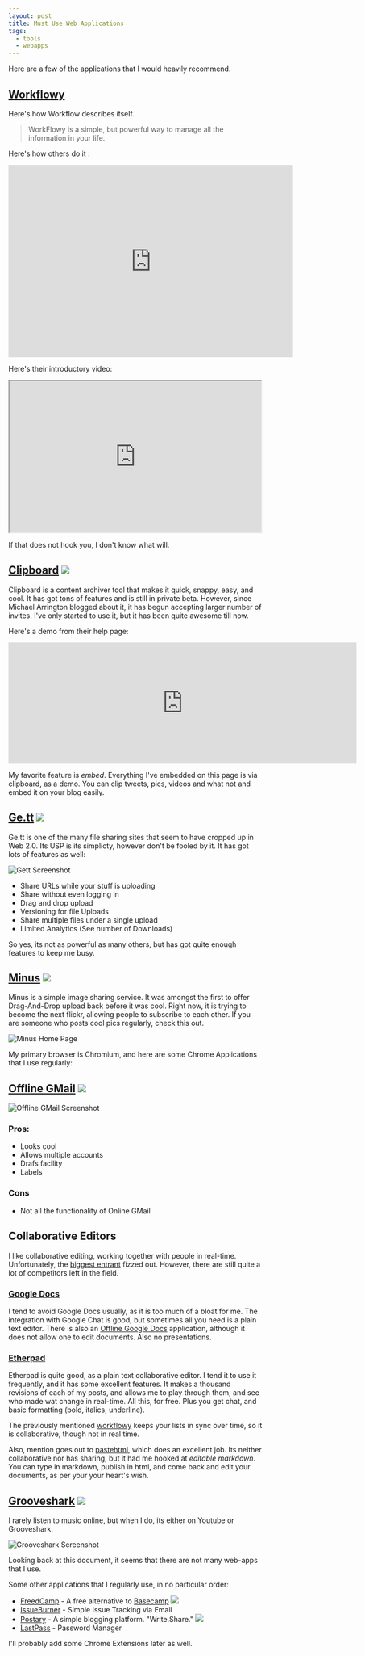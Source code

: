 ```yaml
---
layout: post
title: Must Use Web Applications
tags:
  - tools
  - webapps
---
```


Here are a few of the applications that I would heavily recommend.

## [Workflowy](http://workflowy.com)

Here's how Workflow describes itself.

> WorkFlowy is a simple, but powerful way to manage all the information in your life.

Here's how others do it :

<iframe src="http://www.clipboard.com/embed/LR-8z6u7uFeEcTNODs5_DeRtkifW8edCdOye?widthAdjust=0&heightAdjust=0&showBorder=0" scrolling="no" frameborder="0" width="565" height="381"></iframe>

Here's their introductory video:

<iframe width="500" height="300" src="https://www.youtube.com/embed/CSmbnaPZVHE" frameborder="1" allowfullscreen></iframe>

If that does not hook you, I don't know what will.

## [Clipboard](http://clipboard.com) ![][dead]

Clipboard is a content archiver tool that makes it quick, snappy, easy, and cool. It has got tons of features and is still in private beta. However, since Michael Arrington blogged about it, it has begun accepting larger number of invites. I've only started to use it, but it has been quite awesome till now.

Here's a demo from their help page:

<iframe src="http://www.clipboard.com/embed/LR-8xlAJpcz8vTxsbSluvzYbuTH9jgCZ_ZHe?widthAdjust=0&heightAdjust=0&showBorder=0" scrolling="no" frameborder="0" width="691" height="240"></iframe>

My favorite feature is _embed_. Everything I've embedded on this page is via clipboard, as a demo. You can clip tweets, pics, videos and what not and embed it on your blog easily.

## [Ge.tt](http://ge.tt/) ![][dead]

Ge.tt is one of the many file sharing sites that seem to have cropped up in Web 2.0. Its USP is its simplicty, however don't be fooled by it. It has got lots of features as well:

![Gett Screenshot](/img/gett.png)

- Share URLs while your stuff is uploading
- Share without even logging in
- Drag and drop upload
- Versioning for file Uploads
- Share multiple files under a single upload
- Limited Analytics (See number of Downloads)

So yes, its not as powerful as many others, but has got quite enough features to keep me busy.

## [Minus](http://minus.com) ![][dead]

Minus is a simple image sharing service. It was amongst the first to offer Drag-And-Drop upload back before it was cool. Right now, it is trying to become the next flickr, allowing people to subscribe to each other. If you are someone who posts cool pics regularly, check this out.

![Minus Home Page](/img/minus.png)

My primary browser is Chromium, and here are some Chrome Applications that I use regularly:

## [Offline GMail](https://chrome.google.com/webstore/detail/ejidjjhkpiempkbhmpbfngldlkglhimk?hc=hp-pr&hcp=pr2-2) ![][dead]

![Offline GMail Screenshot](https://lh4.googleusercontent.com/G7YSss4-ULNnV0NPYE3UDszmIAdeV8l3FWAqK0qy_s7LmCTiqG5JeRkl6pEXed2fCwhtoZEU=s400-h275-e365)

### Pros:

- Looks cool
- Allows multiple accounts
- Drafs facility
- Labels

### Cons

- Not all the functionality of Online GMail

## Collaborative Editors

I like collaborative editing, working together with people in real-time. Unfortunately, the [biggest entrant](http://wave.google.com) fizzed out. However, there are still quite a lot of competitors left in the field.

### [Google Docs](https://docs.google.com)

I tend to avoid Google Docs usually, as it is too much of a bloat for me. The integration with Google Chat is good, but sometimes all you need is a plain text editor. There is also an [Offline Google Docs](https://chrome.google.com/webstore/detail/apdfllckaahabafndbhieahigkjlhalf?hc=search&hcp=main) application, although it does not allow one to edit documents. Also no presentations.

### [Etherpad](http://etherpad.com)

Etherpad is quite good, as a plain text collaborative editor. I tend it to use it frequently, and it has some excellent features. It makes a thousand revisions of each of my posts, and allows me to play through them, and see who made wat change in real-time. All this, for free. Plus you get chat, and basic formatting (bold, italics, underline).

The previously mentioned [workflowy](http://workflowy.com) keeps your lists in sync over time, so it is collaborative, though not in real time.

Also, mention goes out to [pastehtml](http://pastehtml.com), which does an excellent job. Its neither collaborative nor has sharing, but it had me hooked at _editable markdown_. You can type in markdown, publish in html, and come back and edit your documents, as per your your heart's wish.

## [Grooveshark](http://grooveshark.com) ![][dead]

I rarely listen to music online, but when I do, its either on Youtube or Grooveshark.

![Grooveshark Screenshot](/img/grooveshark.jpg)

Looking back at this document, it seems that there are not many web-apps that I use.

Some other applications that I regularly use, in no particular order:

- [FreedCamp](https://freedcampd.com) - A free alternative to [Basecamp](http://basecamphq.com) ![][dead]
- [IssueBurner](http://www.issueburner.com/) - Simple Issue Tracking via Email
- [Postary](http://www.postary.com/) - A simple blogging platform. "Write.Share." ![][dead]
- [LastPass](http://lastpass.com) - Password Manager

I'll probably add some Chrome Extensions later as well.

[dead]: https://img.shields.io/badge/status-dead-red.svg?style=flat-square
